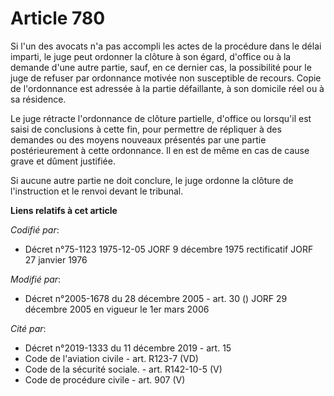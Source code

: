 # Article 780

Si l'un des avocats n'a pas accompli les actes de la procédure dans le délai imparti, le juge peut ordonner la clôture à son
égard, d'office ou à la demande d'une autre partie, sauf, en ce dernier cas, la possibilité pour le juge de refuser par
ordonnance motivée non susceptible de recours. Copie de l'ordonnance est adressée à la partie défaillante, à son domicile
réel ou à sa résidence.

Le juge rétracte l'ordonnance de clôture partielle, d'office ou lorsqu'il est saisi de conclusions à cette fin, pour
permettre de répliquer à des demandes ou des moyens nouveaux présentés par une partie postérieurement à cette ordonnance. Il
en est de même en cas de cause grave et dûment justifiée.

Si aucune autre partie ne doit conclure, le juge ordonne la clôture de l'instruction et le renvoi devant le tribunal.

**Liens relatifs à cet article**

_Codifié par_:

  - Décret n°75-1123 1975-12-05 JORF 9 décembre 1975 rectificatif JORF 27 janvier 1976

_Modifié par_:

  - Décret n°2005-1678 du 28 décembre 2005 - art. 30 () JORF 29 décembre 2005 en vigueur le 1er mars 2006

_Cité par_:

  - Décret n°2019-1333 du 11 décembre 2019 - art. 15
  - Code de l'aviation civile - art. R123-7 (VD)
  - Code de la sécurité sociale. - art. R142-10-5 (V)
  - Code de procédure civile - art. 907 (V)
